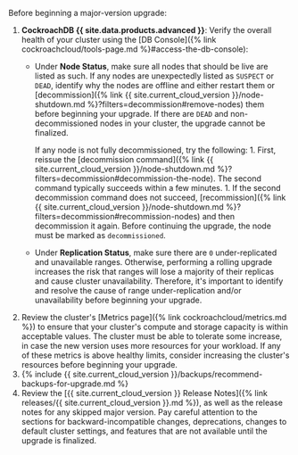 Before beginning a major-version upgrade:

1. **CockroachDB {{ site.data.products.advanced }}**: Verify the overall health of your cluster using the [DB Console]({% link cockroachcloud/tools-page.md %}#access-the-db-console):
    - Under **Node Status**, make sure all nodes that should be live are listed as such. If any nodes are unexpectedly listed as `SUSPECT` or `DEAD`, identify why the nodes are offline and either restart them or [decommission]({% link {{ site.current_cloud_version }}/node-shutdown.md %}?filters=decommission#remove-nodes) them before beginning your upgrade. If there are `DEAD` and non-decommissioned nodes in your cluster, the upgrade cannot be finalized.

        If any node is not fully decommissioned, try the following:
            1. First, reissue the [decommission command]({% link {{ site.current_cloud_version }}/node-shutdown.md %}?filters=decommission#decommission-the-node). The second command typically succeeds within a few minutes.
            1. If the second decommission command does not succeed, [recommission]({% link {{ site.current_cloud_version }}/node-shutdown.md %}?filters=decommission#recommission-nodes) and then decommission it again. Before continuing the upgrade, the node must be marked as `decommissioned`.
    - Under **Replication Status**, make sure there are `0` under-replicated and unavailable ranges. Otherwise, performing a rolling upgrade increases the risk that ranges will lose a majority of their replicas and cause cluster unavailability. Therefore, it's important to identify and resolve the cause of range under-replication and/or unavailability before beginning your upgrade.
1. Review the cluster's [Metrics page]({% link cockroachcloud/metrics.md %}) to ensure that your cluster's compute and storage capacity is within acceptable values. The cluster must be able to tolerate some increase, in case the new version uses more resources for your workload. If any of these metrics is above healthy limits, consider increasing the cluster's resources before beginning your upgrade.
1. {% include {{ site.current_cloud_version }}/backups/recommend-backups-for-upgrade.md %}
1. Review the [{{ site.current_cloud_version }} Release Notes]({% link releases/{{ site.current_cloud_version }}.md %}), as well as the release notes for any skipped major version. Pay careful attention to the sections for backward-incompatible changes, deprecations, changes to default cluster settings, and features that are not available until the upgrade is finalized.
